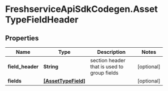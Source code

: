 # FreshserviceApiSdkCodegen.AssetTypeFieldHeader

## Properties

| Name             | Type                                      | Description                                 | Notes      |
| ---------------- | ----------------------------------------- | ------------------------------------------- | ---------- |
| **field_header** | **String**                                | section header that is used to group fields | [optional] |
| **fields**       | [**[AssetTypeField]**](AssetTypeField.md) |                                             | [optional] |
